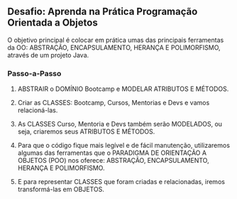 ## Desafio: Aprenda na Prática Programação Orientada a Objetos

O objetivo principal é colocar em prática umas das principais ferramentas da OO: ABSTRAÇÃO, ENCAPSULAMENTO, HERANÇA E POLIMORFISMO, através de um projeto Java.

### Passo-a-Passo

1. ABSTRAIR o DOMÍNIO Bootcamp e MODELAR ATRIBUTOS E MÉTODOS.

2. Criar as CLASSES: Bootcamp, Cursos, Mentorias e Devs e vamos relacioná-las.

3. As CLASSES Curso, Mentoria e Devs também serão MODELADOS, ou seja, criaremos seus ATRIBUTOS E MÉTODOS.

4. Para que o código fique mais legível e de fácil manutenção, utilizaremos algumas das ferramentas que o PARADIGMA DE ORIENTAÇÃO A OBJETOS (POO) nos oferece: ABSTRAÇÃO, ENCAPSULAMENTO, HERANÇA E POLIMORFISMO.

5. E para representar CLASSES que foram criadas e relacionadas, iremos transformá-las em OBJETOS.
